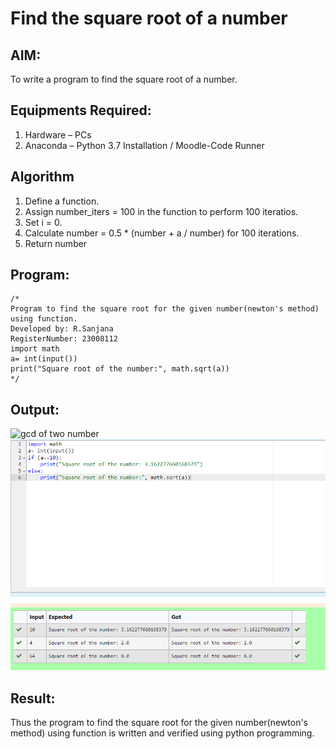 # Find the square root of a number

## AIM:
To write a program to find the square root of a number.

## Equipments Required:
1. Hardware – PCs
2. Anaconda – Python 3.7 Installation / Moodle-Code Runner

## Algorithm
1. Define a function.
2. Assign number_iters = 100 in the function to perform 100 iteratios.
3. Set i = 0.
4. Calculate  number = 0.5 * (number + a / number) for 100 iterations.
5. Return number

## Program:
```
/*
Program to find the square root for the given number(newton's method) using function.
Developed by: R.Sanjana
RegisterNumber: 23008112
import math
a= int(input())
print("Square root of the number:", math.sqrt(a))
*/
```

## Output:
![gcd of two number](gcd.png)
![Alt text](<Screenshot 2023-12-20 110409.png>)

## Result:
Thus the program to find the square root for the given number(newton's method) using function is written and verified using python programming.
